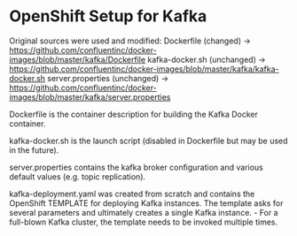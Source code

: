 # OpenShift Setup for Kafka

Original sources were used and modified:
  Dockerfile         (changed)    -> https://github.com/confluentinc/docker-images/blob/master/kafka/Dockerfile
  kafka-docker.sh    (unchanged)  -> https://github.com/confluentinc/docker-images/blob/master/kafka/kafka-docker.sh 
  server.properties  (unchanged)  -> https://github.com/confluentinc/docker-images/blob/master/kafka/server.properties

Dockerfile is the container description for building the Kafka Docker container.

kafka-docker.sh is the launch script (disabled in Dockerfile but may be used in the future).

server.properties contains the kafka broker configuration and various default values (e.g. topic replication).

kafka-deployment.yaml was created from scratch and contains the OpenShift TEMPLATE for deploying Kafka instances.
The template asks for several parameters and ultimately creates a single Kafka instance. - For a full-blown Kafka cluster, the template needs to be invoked multiple times.
